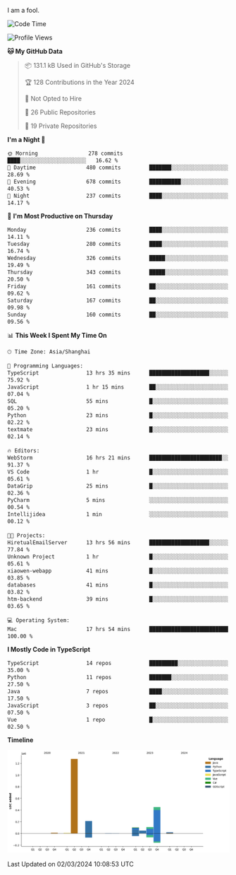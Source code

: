 I am a fool.

<!--START_SECTION:waka-->
![Code Time](http://img.shields.io/badge/Code%20Time-1%2C232%20hrs%2016%20mins-blue)

![Profile Views](http://img.shields.io/badge/Profile%20Views-0-blue)

**🐱 My GitHub Data** 

> 📦 131.1 kB Used in GitHub's Storage 
 > 
> 🏆 128 Contributions in the Year 2024
 > 
> 🚫 Not Opted to Hire
 > 
> 📜 26 Public Repositories 
 > 
> 🔑 19 Private Repositories 
 > 
**I'm a Night 🦉** 

```text
🌞 Morning                278 commits         ████░░░░░░░░░░░░░░░░░░░░░   16.62 % 
🌆 Daytime                480 commits         ███████░░░░░░░░░░░░░░░░░░   28.69 % 
🌃 Evening                678 commits         ██████████░░░░░░░░░░░░░░░   40.53 % 
🌙 Night                  237 commits         ████░░░░░░░░░░░░░░░░░░░░░   14.17 % 
```
📅 **I'm Most Productive on Thursday** 

```text
Monday                   236 commits         ████░░░░░░░░░░░░░░░░░░░░░   14.11 % 
Tuesday                  280 commits         ████░░░░░░░░░░░░░░░░░░░░░   16.74 % 
Wednesday                326 commits         █████░░░░░░░░░░░░░░░░░░░░   19.49 % 
Thursday                 343 commits         █████░░░░░░░░░░░░░░░░░░░░   20.50 % 
Friday                   161 commits         ██░░░░░░░░░░░░░░░░░░░░░░░   09.62 % 
Saturday                 167 commits         ██░░░░░░░░░░░░░░░░░░░░░░░   09.98 % 
Sunday                   160 commits         ██░░░░░░░░░░░░░░░░░░░░░░░   09.56 % 
```


📊 **This Week I Spent My Time On** 

```text
🕑︎ Time Zone: Asia/Shanghai

💬 Programming Languages: 
TypeScript               13 hrs 35 mins      ███████████████████░░░░░░   75.92 % 
JavaScript               1 hr 15 mins        ██░░░░░░░░░░░░░░░░░░░░░░░   07.04 % 
SQL                      55 mins             █░░░░░░░░░░░░░░░░░░░░░░░░   05.20 % 
Python                   23 mins             █░░░░░░░░░░░░░░░░░░░░░░░░   02.22 % 
textmate                 23 mins             █░░░░░░░░░░░░░░░░░░░░░░░░   02.14 % 

🔥 Editors: 
WebStorm                 16 hrs 21 mins      ███████████████████████░░   91.37 % 
VS Code                  1 hr                █░░░░░░░░░░░░░░░░░░░░░░░░   05.61 % 
DataGrip                 25 mins             █░░░░░░░░░░░░░░░░░░░░░░░░   02.36 % 
PyCharm                  5 mins              ░░░░░░░░░░░░░░░░░░░░░░░░░   00.54 % 
Intellijidea             1 min               ░░░░░░░░░░░░░░░░░░░░░░░░░   00.12 % 

🐱‍💻 Projects: 
HiretualEmailServer      13 hrs 56 mins      ███████████████████░░░░░░   77.84 % 
Unknown Project          1 hr                █░░░░░░░░░░░░░░░░░░░░░░░░   05.61 % 
xiaowen-webapp           41 mins             █░░░░░░░░░░░░░░░░░░░░░░░░   03.85 % 
databases                41 mins             █░░░░░░░░░░░░░░░░░░░░░░░░   03.82 % 
htm-backend              39 mins             █░░░░░░░░░░░░░░░░░░░░░░░░   03.65 % 

💻 Operating System: 
Mac                      17 hrs 54 mins      █████████████████████████   100.00 % 
```

**I Mostly Code in TypeScript** 

```text
TypeScript               14 repos            █████████░░░░░░░░░░░░░░░░   35.00 % 
Python                   11 repos            ███████░░░░░░░░░░░░░░░░░░   27.50 % 
Java                     7 repos             ████░░░░░░░░░░░░░░░░░░░░░   17.50 % 
JavaScript               3 repos             ██░░░░░░░░░░░░░░░░░░░░░░░   07.50 % 
Vue                      1 repo              █░░░░░░░░░░░░░░░░░░░░░░░░   02.50 % 
```



**Timeline**

![Lines of Code chart](https://raw.githubusercontent.com/VeejaLiu/VeejaLiu/master/assets/bar_graph.png)


 Last Updated on 02/03/2024 10:08:53 UTC
<!--END_SECTION:waka-->
